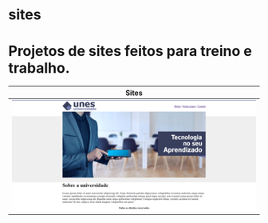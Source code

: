 # sites
# Projetos de sites feitos para treino e trabalho.
|Sites|
|-|
|[![Imagem universidade unes](universidade_unes/universidade_unes.png)](https://www.google.com.br/)|
